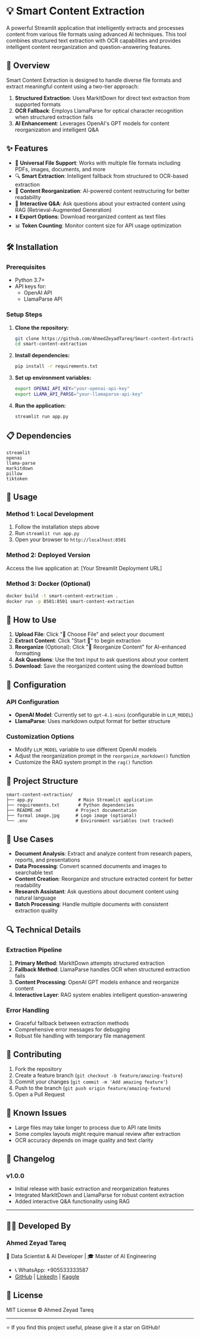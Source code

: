 # 💡 Smart Content Extraction

A powerful Streamlit application that intelligently extracts and processes content from various file formats using advanced AI techniques. This tool combines structured text extraction with OCR capabilities and provides intelligent content reorganization and question-answering features.

## 🎯 Overview

Smart Content Extraction is designed to handle diverse file formats and extract meaningful content using a two-tier approach:
1. **Structured Extraction**: Uses MarkItDown for direct text extraction from supported formats
2. **OCR Fallback**: Employs LlamaParse for optical character recognition when structured extraction fails
3. **AI Enhancement**: Leverages OpenAI's GPT models for content reorganization and intelligent Q&A

## ✨ Features

- 📂 **Universal File Support**: Works with multiple file formats including PDFs, images, documents, and more
- 🔍 **Smart Extraction**: Intelligent fallback from structured to OCR-based extraction
- 🧹 **Content Reorganization**: AI-powered content restructuring for better readability
- 💬 **Interactive Q&A**: Ask questions about your extracted content using RAG (Retrieval-Augmented Generation)
- ⬇️ **Export Options**: Download reorganized content as text files
- 📊 **Token Counting**: Monitor content size for API usage optimization

## 🛠️ Installation

### Prerequisites
- Python 3.7+
- API keys for:
  - OpenAI API
  - LlamaParse API

### Setup Steps

1. **Clone the repository:**
   ```bash
   git clone https://github.com/AhmedZeyadTareq/Smart-content-Extraction.git
   cd smart-content-extraction
   ```

2. **Install dependencies:**
   ```bash
   pip install -r requirements.txt
   ```

3. **Set up environment variables:**
   ```bash
   export OPENAI_API_KEY="your-openai-api-key"
   export LLAMA_API_PARSE="your-llamaparse-api-key"
   ```

4. **Run the application:**
   ```bash
   streamlit run app.py
   ```

## 📋 Dependencies

```
streamlit
openai
llama-parse
markitdown
pillow
tiktoken
```

## 🚀 Usage

### Method 1: Local Development
1. Follow the installation steps above
2. Run `streamlit run app.py`
3. Open your browser to `http://localhost:8501`

### Method 2: Deployed Version
Access the live application at: [Your Streamlit Deployment URL]

### Method 3: Docker (Optional)
```bash
docker build -t smart-content-extraction .
docker run -p 8501:8501 smart-content-extraction
```

## 📖 How to Use

1. **Upload File**: Click "📂 Choose File" and select your document
2. **Extract Content**: Click "Start 🔁" to begin extraction
3. **Reorganize** (Optional): Click "🧹 Reorganize Content" for AI-enhanced formatting
4. **Ask Questions**: Use the text input to ask questions about your content
5. **Download**: Save the reorganized content using the download button

## 🔧 Configuration

### API Configuration
- **OpenAI Model**: Currently set to `gpt-4.1-mini` (configurable in `LLM_MODEL`)
- **LlamaParse**: Uses markdown output format for better structure

### Customization Options
- Modify `LLM_MODEL` variable to use different OpenAI models
- Adjust the reorganization prompt in the `reorganize_markdown()` function
- Customize the RAG system prompt in the `rag()` function

## 📁 Project Structure

```
smart-content-extraction/
├── app.py                 # Main Streamlit application
├── requirements.txt       # Python dependencies
├── README.md             # Project documentation
├── formal image.jpg      # Logo image (optional)
└── .env                  # Environment variables (not tracked)
```

## 🎯 Use Cases

- **Document Analysis**: Extract and analyze content from research papers, reports, and presentations
- **Data Processing**: Convert scanned documents and images to searchable text
- **Content Creation**: Reorganize and structure extracted content for better readability
- **Research Assistant**: Ask questions about document content using natural language
- **Batch Processing**: Handle multiple documents with consistent extraction quality

## 🔍 Technical Details

### Extraction Pipeline
1. **Primary Method**: MarkItDown attempts structured extraction
2. **Fallback Method**: LlamaParse handles OCR when structured extraction fails
3. **Content Processing**: OpenAI GPT models enhance and reorganize content
4. **Interactive Layer**: RAG system enables intelligent question-answering

### Error Handling
- Graceful fallback between extraction methods
- Comprehensive error messages for debugging
- Robust file handling with temporary file management

## 🤝 Contributing

1. Fork the repository
2. Create a feature branch (`git checkout -b feature/amazing-feature`)
3. Commit your changes (`git commit -m 'Add amazing feature'`)
4. Push to the branch (`git push origin feature/amazing-feature`)
5. Open a Pull Request

## 🐛 Known Issues

- Large files may take longer to process due to API rate limits
- Some complex layouts might require manual review after extraction
- OCR accuracy depends on image quality and text clarity

## 📝 Changelog

### v1.0.0
- Initial release with basic extraction and reorganization features
- Integrated MarkItDown and LlamaParse for robust content extraction
- Added interactive Q&A functionality using RAG

---

## 👨‍💻 Developed By
### **Ahmed Zeyad Tareq**  
📌 Data Scientist & AI Developer | 🎓 Master of AI Engineering
- 📞 WhatsApp: +905533333587 
- [GitHub](https://github.com/AhmedZeyadTareq) | [LinkedIn](https://www.linkedin.com/in/ahmed-zeyad-tareq) | [Kaggle](https://www.kaggle.com/ahmedzeyadtareq)

## 📄 License
MIT License © Ahmed Zeyad Tareq

---

⭐ If you find this project useful, please give it a star on GitHub!
